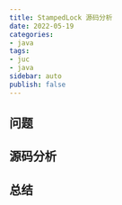 ```yaml
---
title: StampedLock 源码分析
date: 2022-05-19
categories:
- java
tags:
- juc
- java
sidebar: auto
publish: false
---
```


## 问题

## 源码分析

## 总结

